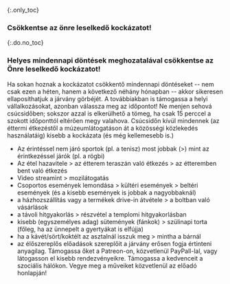 {:.only_toc}
### Csökkentse az önre leselkedő kockázatot!

{:.do.no_toc}
### Helyes mindennapi döntések meghozatalával csökkentse az Önre leselkedő kockázatot!

Ha sokan hoznak a kockázatot csökkentő mindennapi döntéseket -- nem csak ezen a héten, hanem a következő néhány hónapban -- akkor sikeresen ellaposíthatjuk a járvány görbéjét. A továbbiakban is támogassa a helyi vállalkozásokat, azonban válassza meg az időpontot! Ne menjen sehová csúcsidőben; sokszor azzal is elkerülhető a tömeg, ha csak 15 perccel a szokott időponttól eltérően megy valahova. Csúcsidőn kívül mindennek (az éttermi étkezéstől a múzeumlátogatáson át a közösségi közlekedés használatáig) kisebb a kockázata (és még kellemesebb is.)

- Az érintéssel nem járó sportok (pl. a tenisz) most jobbak (\>) mint az érintkezéssel járók (pl. a rögbi)
- Az étel hazavitele \> az étterem teraszán való étkezés \> az étteremben bent való étkezés
- Video streamint \> mozilátogatás
- Csoportos események lemondása \> kültéri események \> beltéri események (és a kisebb események is jobbak a nagyobbaknál)
- a házhozszállítás vagy a termékek drive-in átvétele \> a boltban való vásárlások
- a távoli hitgyakorlás \> részvétel a templomi hitgyakorlásban
- kisebb (egyszemélyes adag) sütemények (fánkok) \> szülinapi torta (főleg, ha az ünnepelt a gyertyákat is elfújja)
- ha a kávét/sört/koktélt az asztalnál isszuk meg \> mintha a bárnál
- az élőszereplős előadások szereplőit a járvány erősen fogja értinteni anyagilag. Támogassa őket a Patreon-on, közvetlenül PayPall-lal, vagy látogasson el kisebb rendezvényeikre. Támogassa a kedvenceit a szociális hálókon. Vegye meg a műveiket közvetlenül az előadó honlapján!
